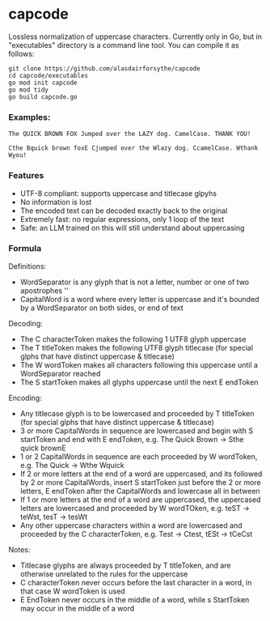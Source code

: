 # capcode
Lossless normalization of uppercase characters.
Currently only in Go, but in "executables" directory is a command line tool. You can compile it as follows:
```
git clone https://github.com/alasdairforsythe/capcode
cd capcode/executables
go mod init capcode
go mod tidy
go build capcode.go
```

### Examples:
```
The QUICK BROWN FOX Jumped over the LAZY dog. CamelCase. THANK YOU!
```
```
Cthe Bquick brown foxE Cjumped over the Wlazy dog. CcamelCase. Wthank Wyou!
```

### Features

- UTF-8 compliant: supports uppercase and titlecase glpyhs
- No information is lost
- The encoded text can be decoded exactly back to the original
- Extremely fast: no regular expressions, only 1 loop of the text
- Safe: an LLM trained on this will still understand about uppercasing

### Formula

Definitions:
- WordSeparator is any glyph that is not a letter, number or one of two apostrophes '’
- CapitalWord is a word where every letter is uppercase and it's bounded by a WordSeparator on both sides, or end of text

Decoding:
- The C characterToken makes the following 1 UTF8 glyph uppercase
- The T titleToken makes the following UTF8 glyph titlecase (for special glphs that have distinct uppercase & titlecase)
- The W wordToken makes all characters following this uppercase until a WordSeparator reached
- The S startToken makes all glyphs uppercase until the next E endToken

Encoding:
- Any titlecase glyph is to be lowercased and proceeded by T titleToken (for special glphs that have distinct uppercase & titlecase)
- 3 or more CapitalWords in sequence are lowercased and begin with S startToken and end with E endToken, e.g. The Quick Brown -> Sthe quick brownE
- 1 or 2 CapitalWords in sequence are each proceeded by W wordToken, e.g. The Quick -> Wthe Wquick
- If 2 or more letters at the end of a word are uppercased, and its followed by 2 or more CapitalWords, insert S startToken just before the 2 or more letters, E endToken after the CapitalWords and lowercase all in between
- If 1 or more letters at the end of a word are uppercased, the uppercased letters are lowercased and proceeded by W wordTOken, e.g. teST -> teWst, tesT -> tesWt
- Any other uppercase characters within a word are lowercased and proceeded by the C characterToken, e.g. Test -> Ctest, tESt -> tCeCst

Notes:
- Titlecase glyphs are always proceeded by T titleToken, and are otherwise unrelated to the rules for the uppercase
- C characterToken never occurs before the last character in a word, in that case W wordToken is used
- E EndToken never occurs in the middle of a word, while s StartToken may occur in the middle of a word
